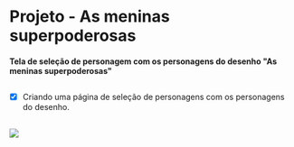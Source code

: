 # Projeto - As meninas superpoderosas

  <h4>
    Tela de seleção de personagem com os personagens do desenho "As meninas superpoderosas"
  </h4> 
  
  ##

- [x] Criando uma página de seleção de personagens com os personagens do desenho.


##


<img src="https://cdn.discordapp.com/attachments/807137496873566231/975913992197394442/unknown.png"/>




